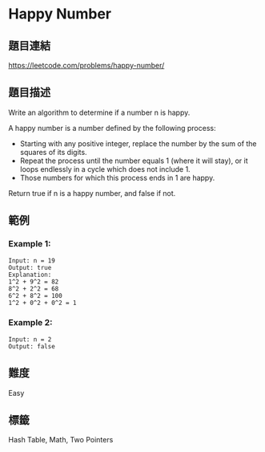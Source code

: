 # Happy Number

## 題目連結
https://leetcode.com/problems/happy-number/

## 題目描述
Write an algorithm to determine if a number n is happy.

A happy number is a number defined by the following process:

- Starting with any positive integer, replace the number by the sum of the squares of its digits.
- Repeat the process until the number equals 1 (where it will stay), or it loops endlessly in a cycle which does not include 1.
- Those numbers for which this process ends in 1 are happy.

Return true if n is a happy number, and false if not.

## 範例

### Example 1:
```
Input: n = 19
Output: true
Explanation:
1^2 + 9^2 = 82
8^2 + 2^2 = 68
6^2 + 8^2 = 100
1^2 + 0^2 + 0^2 = 1
```

### Example 2:
```
Input: n = 2
Output: false
```

## 難度
Easy

## 標籤
Hash Table, Math, Two Pointers
